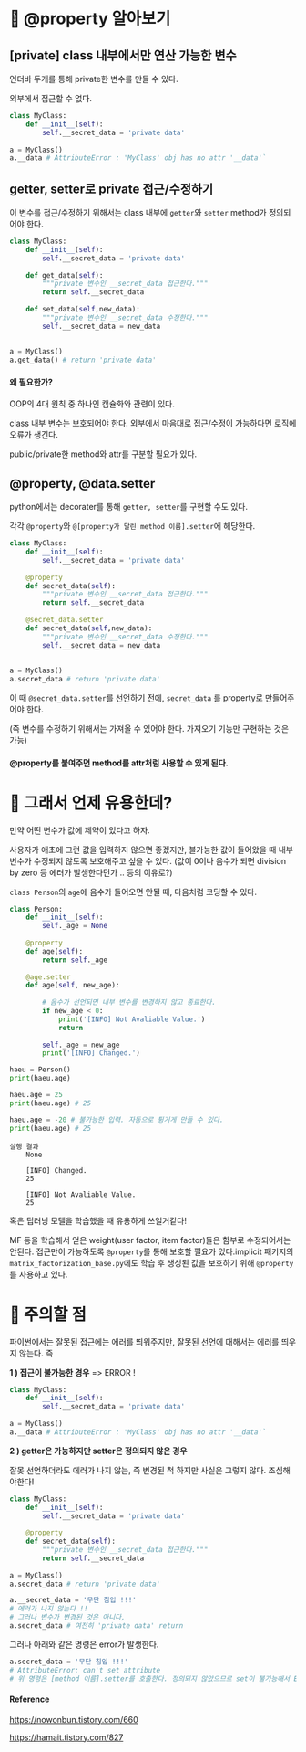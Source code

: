 # :christmas_tree: @property 알아보기



## [private] class 내부에서만 연산 가능한 변수

언더바 두개를 통해 private한 변수를 만들 수 있다.

외부에서 접근할 수 없다.

```python
class MyClass:
    def __init__(self):
	    self.__secret_data = 'private data'
    
a = MyClass()
a.__data # AttributeError : 'MyClass' obj has no attr '__data'`
```



## getter, setter로 private 접근/수정하기

이 변수를 접근/수정하기 위해서는 class 내부에 `getter`와 `setter` method가 정의되어야 한다.

```python
class MyClass:
    def __init__(self):
	    self.__secret_data = 'private data'
    
    def get_data(self):
        """private 변수인 __secret_data 접근한다."""
        return self.__secret_data
    
    def set_data(self,new_data):
        """private 변수인 __secret_data 수정한다."""
        self.__secret_data = new_data
    
    
a = MyClass()
a.get_data() # return 'private data'
```



#### 왜 필요한가?

OOP의 4대 원칙 중 하나인 캡슐화와 관련이 있다.

class 내부 변수는 보호되어야 한다. 외부에서 마음대로 접근/수정이 가능하다면 로직에 오류가 생긴다.

public/private한 method와 attr를 구분할 필요가 있다.



## @property, @data.setter

python에서는 decorater를 통해 `getter, setter`를 구현할 수도 있다.

각각 `@property`와 `@[property가 달린 method 이름].setter`에 해당한다.

```python
class MyClass:
    def __init__(self):
	    self.__secret_data = 'private data'
    
    @property
    def secret_data(self):
        """private 변수인 __secret_data 접근한다."""
        return self.__secret_data
    
    @secret_data.setter
    def secret_data(self,new_data):
        """private 변수인 __secret_data 수정한다."""
        self.__secret_data = new_data
    
    
a = MyClass()
a.secret_data # return 'private data'
```

이 때 `@secret_data.setter`를 선언하기 전에, `secret_data` 를 property로 만들어주어야 한다.

(즉 변수를 수정하기 위해서는 가져올 수 있어야 한다. 가져오기 기능만 구현하는 것은 가능)



#### @property를 붙여주면 method를 attr처럼 사용할 수 있게 된다.



# :deciduous_tree: 그래서 언제 유용한데?

만약 어떤 변수가 값에 제약이 있다고 하자.

사용자가 애초에 그런 값을 입력하지 않으면 좋겠지만, 불가능한 값이 들어왔을 때 내부 변수가 수정되지 않도록 보호해주고 싶을 수 있다. (값이 0이나 음수가 되면 division by zero 등 에러가 발생한다던가 .. 등의 이유로?)



`class Person`의 `age`에 음수가 들어오면 안될 때, 다음처럼 코딩할 수 있다.

```python
class Person:
    def __init__(self):
        self._age = None
        
    @property
    def age(self):
        return self._age
    
    @age.setter
    def age(self, new_age):
        
        # 음수가 선언되면 내부 변수를 변경하지 않고 종료한다.
        if new_age < 0:
            print('[INFO] Not Avaliable Value.')
            return
        
        self._age = new_age
        print('[INFO] Changed.')
```

```python
haeu = Person()
print(haeu.age)

haeu.age = 25
print(haeu.age) # 25

haeu.age = -20 # 불가능한 입력. 자동으로 튕기게 만들 수 있다.
print(haeu.age) # 25
```

```
실행 결과
	None

    [INFO] Changed.
    25
    
    [INFO] Not Avaliable Value.
    25
```



혹은 딥러닝 모델을 학습했을 때 유용하게 쓰일거같다!

MF 등을 학습해서 얻은 weight(user factor, item factor)들은 함부로 수정되어서는 안된다. 접근만이 가능하도록 `@property`를 통해 보호할 필요가 있다.implicit 패키지의 `matrix_factorization_base.py`에도 학습 후 생성된 값을 보호하기 위해 `@property`를 사용하고 있다.



# :palm_tree: 주의할 점

파이썬에서는 잘못된 접근에는 에러를 띄워주지만, 잘못된 선언에 대해서는 에러를 띄우지 않는다. 즉

**1 ) 접근이 불가능한 경우** => ERROR !

```python
class MyClass:
    def __init__(self):
	    self.__secret_data = 'private data'
    
a = MyClass()
a.__data # AttributeError : 'MyClass' obj has no attr '__data'`
```

**2 ) getter은 가능하지만 setter은 정의되지 않은 경우**

잘못 선언하더라도 에러가 나지 않는, 즉 변경된 척 하지만 사실은 그렇지 않다. 조심해야한다!

```python
class MyClass:
    def __init__(self):
	    self.__secret_data = 'private data'
    
    @property
    def secret_data(self):
        """private 변수인 __secret_data 접근한다."""
        return self.__secret_data
    
a = MyClass()
a.secret_data # return 'private data'

a.__secret_data = '무단 침입 !!!'
# 에러가 나지 않는다 !!
# 그러나 변수가 변경된 것은 아니다,
a.secret_data # 여전히 'private data' return
```

그러나 아래와 같은 명령은 error가 발생한다.

```python
a.secret_data = '무단 침입 !!!'
# AttributeError: can't set attribute
# 위 명령은 [method 이름].setter를 호출한다. 정의되지 않았으므로 set이 불가능해서 ERROR
```



#### Reference

https://nowonbun.tistory.com/660

https://hamait.tistory.com/827
